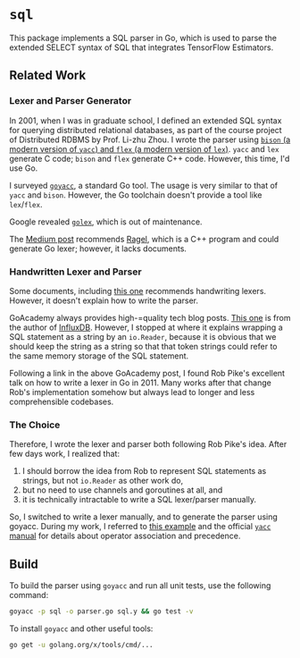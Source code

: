 # `sql`

This package implements a SQL parser in Go, which is used to parse the extended SELECT syntax of SQL that integrates TensorFlow Estimators.

## Related Work

### Lexer and Parser Generator

In 2001, when I was in graduate school, I defined an extended SQL syntax for querying distributed relational databases, as part of the course project of Distributed RDBMS by Prof. Li-zhu Zhou.  I wrote the parser using [`bison` (a modern version of `yacc`) and `flex` (a modern version of `lex`)](http://dinosaur.compilertools.net/).  `yacc` and `lex` generate C code; `bison` and `flex` generate C++ code. However, this time, I'd use Go.

I surveyed [`goyacc`](https://godoc.org/golang.org/x/tools/cmd/goyacc), a standard Go tool.  The usage is very similar to that of `yacc` and `bison`.  However, the Go toolchain doesn't provide a tool like `lex`/`flex`.

Google revealed [`golex`](https://github.com/cznic/golex), which is out of maintenance.

The [Medium post](https://medium.com/@mhamrah/lexing-with-ragel-and-parsing-with-yacc-using-go-81e50475f88f) recommends [Ragel](http://www.colm.net/open-source/ragel/), which is a C++ program and could generate Go lexer; however, it lacks documents.

### Handwritten Lexer and Parser

Some documents, including [this one](https://hackthology.com/writing-a-lexer-in-go-with-lexmachine.html) recommends handwriting lexers.  However, it doesn't explain how to write the parser.

GoAcademy always provides high-=quality tech blog posts.  [This one](https://blog.gopheracademy.com/advent-2014/parsers-lexers/) is from the author of [InfluxDB](https://github.com/influxdata/influxdb).  However, I stopped at where it explains wrapping a SQL statement as a string by an `io.Reader`, because it is obvious that we should keep the string as a string so that that token strings could refer to the same memory storage of the SQL statement.

Following a link in the above GoAcademy post, I found Rob Pike's excellent talk on how to write a lexer in Go in 2011.  Many works after that change Rob's implementation somehow but always lead to longer and less comprehensible codebases.

### The Choice

Therefore, I wrote the lexer and parser both following Rob Pike's idea. After few days work, I realized that:

1. I should borrow the idea from Rob to represent SQL statements as strings, but not `io.Reader` as other work do,
1. but no need to use channels and goroutines at all, and 
1. it is technically intractable to write a SQL lexer/parser manually.

So, I switched to write a lexer manually, and to generate the parser using goyacc.  During my work, I referred to [this example](https://github.com/golang-samples/yacc/blob/master/simple/calc.y) and the official [`yacc` manual](https://www.epaperpress.com/lexandyacc/download/yacc.pdf) for details about operator association and precedence.

## Build

To build the parser using `goyacc` and run all unit tests, use the following command:

```bash
goyacc -p sql -o parser.go sql.y && go test -v
```

To install `goyacc` and other useful tools:

```bash
go get -u golang.org/x/tools/cmd/...
```

